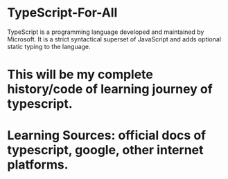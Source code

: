 # TypeScript-For-All
TypeScript is a programming language developed and maintained by Microsoft. It is a strict syntactical superset of JavaScript and adds optional static typing to the language.
# This will be my complete history/code of learning journey of typescript.
# Learning Sources: official docs of typescript, google, other internet platforms.